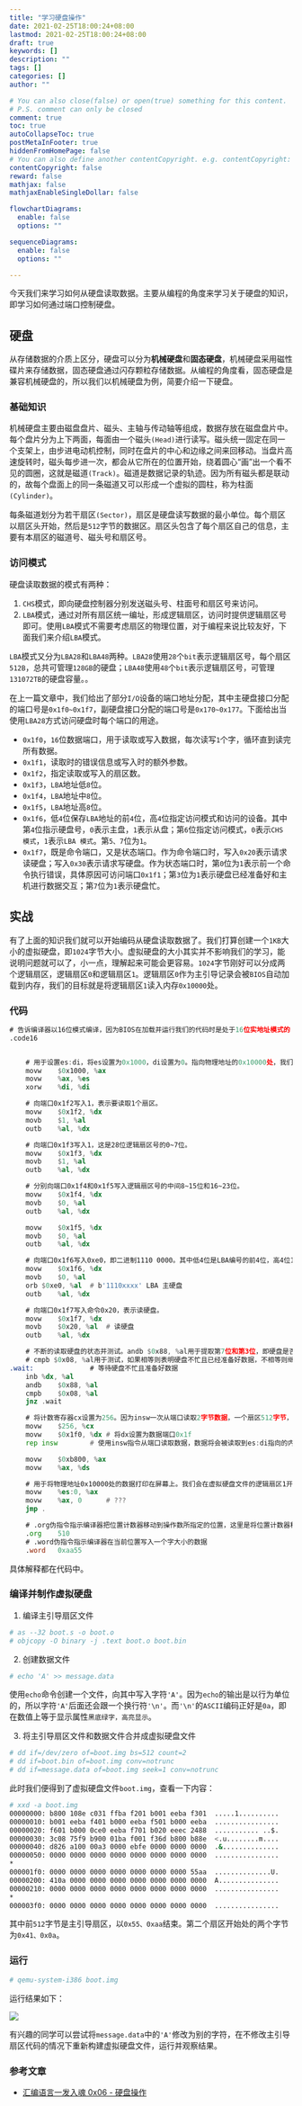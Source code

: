 ```yaml
---
title: "学习硬盘操作"
date: 2021-02-25T18:00:24+08:00
lastmod: 2021-02-25T18:00:24+08:00
draft: true
keywords: []
description: ""
tags: []
categories: []
author: ""

# You can also close(false) or open(true) something for this content.
# P.S. comment can only be closed
comment: true
toc: true
autoCollapseToc: true
postMetaInFooter: true
hiddenFromHomePage: false
# You can also define another contentCopyright. e.g. contentCopyright: "This is another copyright."
contentCopyright: false
reward: false
mathjax: false
mathjaxEnableSingleDollar: false

flowchartDiagrams:
  enable: false
  options: ""

sequenceDiagrams: 
  enable: false
  options: ""

---
```

今天我们来学习如何从硬盘读取数据。主要从编程的角度来学习关于硬盘的知识，即学习如何通过端口控制硬盘。

<!--more-->

## 硬盘

从存储数据的介质上区分，硬盘可以分为**机械硬盘**和**固态硬盘**，机械硬盘采用磁性碟片来存储数据，固态硬盘通过闪存颗粒存储数据。从编程的角度看，固态硬盘是兼容机械硬盘的，所以我们以机械硬盘为例，简要介绍一下硬盘。

### 基础知识

机械硬盘主要由磁盘盘片、磁头、主轴与传动轴等组成，数据存放在磁盘盘片中。每个盘片分为上下两面，每面由一个磁头`(Head)`进行读写。磁头统一固定在同一个支架上，由步进电动机控制，同时在盘片的中心和边缘之间来回移动。当盘片高速旋转时，磁头每步进一次，都会从它所在的位置开始，绕着圆心“画”出一个看不见的圆圈，这就是磁道`(Track)`。磁道是数据记录的轨迹。因为所有磁头都是联动的，故每个盘面上的同一条磁道又可以形成一个虚拟的圆柱，称为柱面`(Cylinder)`。

每条磁道划分为若干扇区`(Sector)`，扇区是硬盘读写数据的最小单位。每个扇区以扇区头开始，然后是`512`字节的数据区。扇区头包含了每个扇区自己的信息，主要有本扇区的磁道号、磁头号和扇区号。

### 访问模式

硬盘读取数据的模式有两种：

1. `CHS`模式，即向硬盘控制器分别发送磁头号、柱面号和扇区号来访问。
2. `LBA`模式，通过对所有扇区统一编址，形成逻辑扇区，访问时提供逻辑扇区号即可。使用`LBA`模式不需要考虑扇区的物理位置，对于编程来说比较友好，下面我们来介绍`LBA`模式。

`LBA`模式又分为`LBA28`和`LBA48`两种。`LBA28`使用`28`个`bit`表示逻辑扇区号，每个扇区`512B`，总共可管理`128GB`的硬盘；`LBA48`使用`48`个`bit`表示逻辑扇区号，可管理`131072TB`的硬盘容量。。

在上一篇文章中，我们给出了部分`I/O`设备的端口地址分配，其中主硬盘接口分配的端口号是`0x1f0~0x1f7`，副硬盘接口分配的端口号是`0x170~0x177`。下面给出当使用`LBA28`方式访问硬盘时每个端口的用途。

- `0x1f0`，`16`位数据端口，用于读取或写入数据，每次读写`1`个字，循环直到读完所有数据。
- `0x1f1`，读取时的错误信息或写入时的额外参数。
- `0x1f2`，指定读取或写入的扇区数。
- `0x1f3`，`LBA`地址低`8`位。
- `0x1f4`，`LBA`地址中`8`位。
- `0x1f5`，`LBA`地址高`8`位。
- `0x1f6`，低`4`位保存`LBA`地址的前`4`位，高`4`位指定访问模式和访问的设备。其中第`4`位指示硬盘号，`0`表示主盘，`1`表示从盘；第`6`位指定访问模式，`0`表示`CHS 模式`，`1`表示`LBA 模式`。第`5、7`位为`1`。
- `0x1f7`，既是命令端口，又是状态端口。作为命令端口时，写入`0x20`表示请求读硬盘；写入`0x30`表示请求写硬盘。作为状态端口时，第`0`位为`1`表示前一个命令执行错误，具体原因可访问端口`0x1f1`；第`3`位为`1`表示硬盘已经准备好和主机进行数据交互；第`7`位为`1`表示硬盘忙。

## 实战

有了上面的知识我们就可以开始编码从硬盘读取数据了。我们打算创建一个`1KB`大小的虚拟硬盘，即`1024`字节大小。虚拟硬盘的大小其实并不影响我们的学习，能说明问题就可以了，小一点，理解起来可能会更容易。`1024`字节刚好可以分成两个逻辑扇区，逻辑扇区`0`和逻辑扇区`1`。逻辑扇区`0`作为主引导记录会被`BIOS`自动加载到内存，我们的目标就是将逻辑扇区`1`读入内存`0x10000`处。

### 代码

```asm
# 告诉编译器以16位模式编译，因为BIOS在加载并运行我们的代码时是处于16位实地址模式的
.code16


	# 用于设置es:di，将es设置为0x1000，di设置为0。指向物理地址的0x10000处，我们的数据将加载到这里
	movw	$0x1000, %ax
	movw	%ax, %es
	xorw	%di, %di

	# 向端口0x1f2写入1，表示要读取1个扇区。
	movw	$0x1f2, %dx
	movb	$1, %al
	outb	%al, %dx

	# 向端口0x1f3写入1，这是28位逻辑扇区号的0~7位。
	movw	$0x1f3, %dx
	movb	$1, %al
	outb	%al, %dx

	# 分别向端口0x1f4和0x1f5写入逻辑扇区号的中间8~15位和16~23位。
	movw	$0x1f4, %dx
	movb	$0, %al
	outb	%al, %dx

	movw	$0x1f5, %dx
	movb	$0, %al
	outb	%al, %dx

	# 向端口0x1f6写入0xe0，即二进制1110 0000。其中低4位是LBA编号的前4位，高4位1110表示以LBA 模式访问主硬盘。
	movw	$0x1f6, %dx
	movb	$0, %al
	orb	$0xe0, %al	# b'1110xxxx' LBA 主硬盘
	outb	%al, %dx

	# 向端口0x1f7写入命令0x20，表示读硬盘。
	movw	$0x1f7, %dx
	movb	$0x20, %al	# 读硬盘
	outb	%al, %dx

	# 不断的读取硬盘的状态并测试。andb $0x88, %al用于提取第7位和第3位，即硬盘是否忙，数据是否准备好。
	# cmpb $0x08, %al用于测试，如果相等则表明硬盘不忙且已经准备好数据，不相等则继续测试。
.wait:				# 等待硬盘不忙且准备好数据
	inb	%dx, %al
	andb	$0x88, %al
	cmpb	$0x08, %al
	jnz	.wait

	# 将计数寄存器cx设置为256。因为insw一次从端口读取2字节数据，一个扇区512字节，需要读取256次。
	movw	$256, %cx
	movw	$0x1f0, %dx	# 将dx设置为数据端口0x1f
	rep	insw		# 使用insw指令从端口读取数据，数据将会被读取到es:di指向的内存单元。配合rep前缀便可以实现批量操作。

	movw	$0xb800, %ax
	movw	%ax, %ds

	# 用于将物理地址0x10000处的数据打印在屏幕上。我们会在虚拟硬盘文件的逻辑扇区1开始处放置一个字符'A'，所以屏幕此时会打印出字符'A'。
	movw	%es:0, %ax
	movw	%ax, 0		# ???
	jmp	.

	# .org伪指令指示编译器把位置计数器移动到操作数所指定的位置，这里是将位置计数器移动到510处
	.org	510
	# .word伪指令指示编译器在当前位置写入一个字大小的数据
	.word	0xaa55
```

具体解释都在代码中。


### 编译并制作虚拟硬盘

1. 编译主引导扇区文件

```bash
# as --32 boot.s -o boot.o
# objcopy -O binary -j .text boot.o boot.bin
```

2. 创建数据文件

```bash
# echo 'A' >> message.data
```

使用`echo`命令创建一个文件，向其中写入字符`'A'`。因为`echo`的输出是以行为单位的，所以字符`'A'`后面还会跟一个换行符`'\n'`。而`'\n'`的`ASCII`编码正好是`0a`，即在数值上等于显示属性`黑底绿字，高亮显示`。

3. 将主引导扇区文件和数据文件合并成虚拟硬盘文件

```bash
# dd if=/dev/zero of=boot.img bs=512 count=2
# dd if=boot.bin of=boot.img conv=notrunc
# dd if=message.data of=boot.img seek=1 conv=notrunc
```

此时我们便得到了虚拟硬盘文件`boot.img`，查看一下内容：

```bash
# xxd -a boot.img 
00000000: b800 108e c031 ffba f201 b001 eeba f301  .....1..........
00000010: b001 eeba f401 b000 eeba f501 b000 eeba  ................
00000020: f601 b000 0ce0 eeba f701 b020 eeec 2488  ........... ..$.
00000030: 3c08 75f9 b900 01ba f001 f36d b800 b88e  <.u........m....
00000040: d826 a100 00a3 0000 ebfe 0000 0000 0000  .&..............
00000050: 0000 0000 0000 0000 0000 0000 0000 0000  ................
*
000001f0: 0000 0000 0000 0000 0000 0000 0000 55aa  ..............U.
00000200: 410a 0000 0000 0000 0000 0000 0000 0000  A...............
00000210: 0000 0000 0000 0000 0000 0000 0000 0000  ................
*
000003f0: 0000 0000 0000 0000 0000 0000 0000 0000  ................
```

其中前`512`字节是主引导扇区，以`0x55、0xaa`结束。第二个扇区开始处的两个字节为`0x41、0x0a`。

### 运行

```bash
# qemu-system-i386 boot.img
```

运行结果如下：

![](./disk_char_A.png)

有兴趣的同学可以尝试将`message.data`中的`'A'`修改为别的字符，在不修改主引导扇区代码的情况下重新构建虚拟硬盘文件，运行并观察结果。

### 参考文章

* [汇编语言一发入魂 0x06 - 硬盘操作](https://kviccn.github.io/posts/2020/03/%E6%B1%87%E7%BC%96%E8%AF%AD%E8%A8%80%E4%B8%80%E5%8F%91%E5%85%A5%E9%AD%82-0x06-%E7%A1%AC%E7%9B%98%E6%93%8D%E4%BD%9C/)
